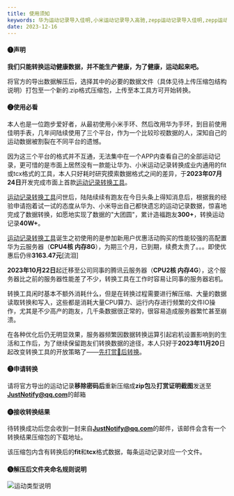 ```yaml
---
title: 使用须知
keywords: 华为运动记录导入佳明,小米运动记录导入高驰,zepp运动记录导入佳明,zepp运动记录导入高驰,苹果健康导入佳明,zepp运动记录导入高驰
date: 2023-12-16
---
```

#### ❶声明
**我们只能转换运动健康数据，并不能生产健康，为了健康，运动起来吧。**

将官方的导出数据解压后，选择其中的必要的数据文件（具体见待上传压缩包结构说明）打包至一个新的.zip格式压缩包，上传至本工具方可开始转换。

#### ❷使用必看
本人也是一位跑步爱好者，从最初使用小米手环、然后改用华为手环，到目前使用佳明手表，几年间陆续使用了三个平台，作为一个比较珍视数据的人，深知自己的运动数据被割裂在不同平台的遗憾。

因为这三个平台的格式并不互通，无法集中在一个APP内查看自己的全部运动记录，更可惜的是市面上居然没有一款能让华为、小米运动记录转换成业内通用的fit或tcx格式的工具，本人只好耗时研究摸索数据格式之间的差异，于**2023年07月24日**开发完成市面上首款[运动记录转换工具](https://convert.fit)。

[运动记录转换工具](https://convert.fit)问世后，陆陆续续有跑友在今日头条上得知消息后，根据我的经验申请抱着试一试的态度从华为、小米导出自己都快遗忘的运动记录数据，惊喜地完成了数据转换，如愿地实现了数据的"大团圆"，累计造福跑友**300+**，转换运动记录**40W+**。

[运动记录转换工具](https://convert.fit)诞生之初使用的是参加新用户优惠活动购买的性能较强的高配置华为云服务器（**CPU4核 内存8G**），为期三个月，已到期，续费太贵了。。。即使优惠后仍🉐**3163.47元**[流泪]

**2023年10月22日**起迁移至公司同事的腾讯云服务器（**CPU2核 内存4G**），这个服务器比之前的服务器性能差了不少，转换工具在工作时容易让同事的服务器宕机。

转换工具闲时基本不额外消耗什么，但是在转换过程需要进行解压缩、大量的数据读取转换和写入，这些都是消耗大量CPU算力、运行内存进行频繁的文件IO操作，尤其是不少高产的跑友，几千条数据很正常的，很容易造成服务器繁忙甚至崩溃。

在各种优化后仍无明显效果，服务器频繁因数据转换运算引起宕机设置影响到的生活和工作后，为了继续保留跑友们转换数据的途径，本人只好于**2023年11月20**日起改变转换工具的开放策略了——[先打赏🍗后转换](/pay)。

#### ❸申请转换
请将官方导出的运动记录**移除密码后**重新压缩成**zip包**及**打赏证明截图**发送至**JustNotify@qq.com**的邮箱

#### ❹接收转换结果
待转换成功后您会收到一封来自**JustNotify@qq.com**的邮件，该邮件会含有一个转换结果压缩包的下载地址。

该压缩包内含有转换后的**fit**和**tcx**格式数据，每条运动记录对应一个文件。

#### ❺解压后文件夹命名规则说明

<div class="img-box">
    <img class="zfb" src="/type-intro.png" title="运动类型说明" alt="运动类型说明">
</div>
